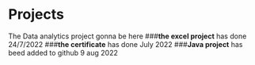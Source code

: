 # Projects
The Data analytics project gonna be here
###**the excel project** has done 24/7/2022
###**the certificate** has done July 2022 
###**Java project** has beed added to github 9 aug 2022
